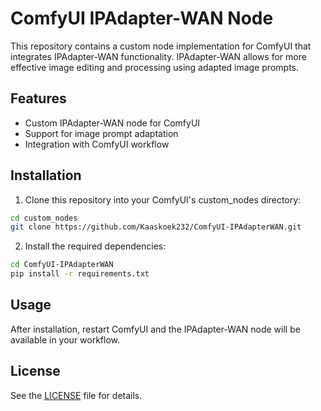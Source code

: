 # ComfyUI IPAdapter-WAN Node

This repository contains a custom node implementation for ComfyUI that integrates IPAdapter-WAN functionality. IPAdapter-WAN allows for more effective image editing and processing using adapted image prompts.

## Features

- Custom IPAdapter-WAN node for ComfyUI
- Support for image prompt adaptation
- Integration with ComfyUI workflow

## Installation

1. Clone this repository into your ComfyUI's custom_nodes directory:
```bash
cd custom_nodes
git clone https://github.com/Kaaskoek232/ComfyUI-IPAdapterWAN.git
```

2. Install the required dependencies:
```bash
cd ComfyUI-IPAdapterWAN
pip install -r requirements.txt
```

## Usage

After installation, restart ComfyUI and the IPAdapter-WAN node will be available in your workflow.

## License

See the [LICENSE](LICENSE) file for details.
